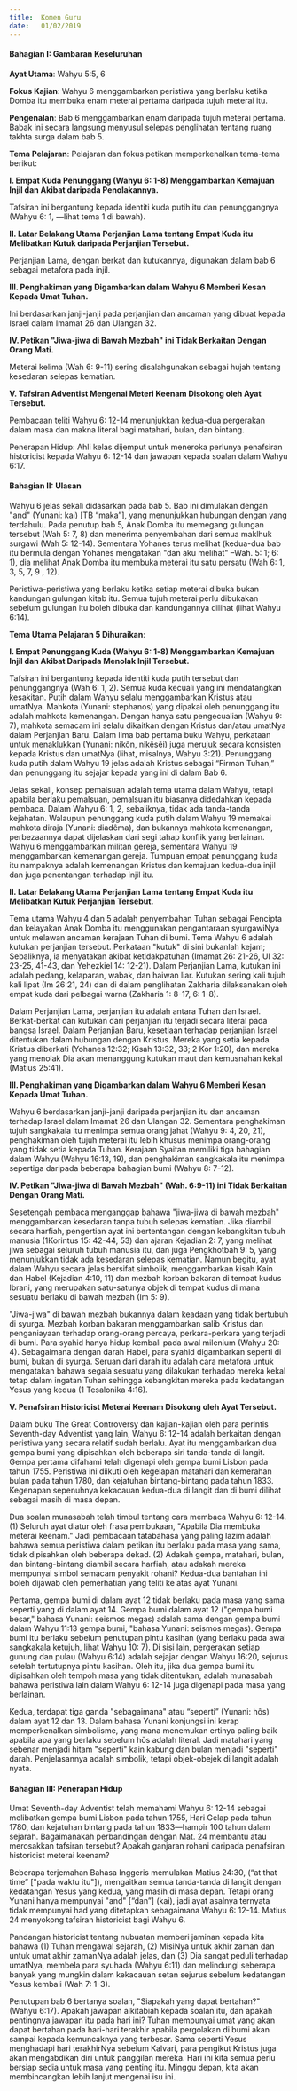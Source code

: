 ```yaml
---
title:  Komen Guru
date:   01/02/2019
---
```


#### Bahagian I: Gambaran Keseluruhan

**Ayat Utama**: Wahyu 5:5, 6

**Fokus Kajian**: Wahyu 6 menggambarkan peristiwa yang berlaku ketika Domba itu membuka enam meterai pertama daripada tujuh meterai itu.
 
**Pengenalan**: Bab 6 menggambarkan enam daripada tujuh meterai pertama. Babak ini secara langsung  menyusul selepas penglihatan tentang ruang takhta surga dalam bab 5.

**Tema Pelajaran**: Pelajaran dan fokus petikan memperkenalkan tema-tema berikut:  

**I. Empat Kuda Penunggang (Wahyu 6: 1-8) Menggambarkan Kemajuan Injil dan Akibat daripada Penolakannya.**

Tafsiran ini bergantung kepada identiti kuda putih itu dan penunggangnya (Wahyu 6: 1, —lihat   tema 1 di bawah).

**II. Latar Belakang Utama Perjanjian Lama  tentang Empat Kuda itu Melibatkan Kutuk  daripada Perjanjian Tersebut.**

Perjanjian Lama, dengan berkat dan kutukannya, digunakan dalam bab 6 sebagai metafora  pada injil.

**III. Penghakiman yang Digambarkan dalam Wahyu 6 Memberi Kesan Kepada Umat Tuhan.**

Ini berdasarkan janji-janji pada perjanjian dan ancaman yang dibuat kepada Israel dalam Imamat 26 dan Ulangan 32.

**IV. Petikan "Jiwa-jiwa di Bawah Mezbah"  ini Tidak Berkaitan Dengan  Orang Mati.**

Meterai kelima (Wah 6: 9-11) sering disalahgunakan sebagai hujah tentang kesedaran selepas kematian.

**V. Tafsiran Adventist Mengenai Meteri Keenam Disokong oleh Ayat Tersebut.**

Pembacaan teliti Wahyu 6: 12-14 menunjukkan kedua-dua pergerakan dalam masa dan makna literal bagi matahari, bulan, dan bintang.

Penerapan Hidup: Ahli kelas dijemput untuk meneroka perlunya penafsiran historicist kepada Wahyu 6: 12-14 dan jawapan kepada soalan dalam Wahyu 6:17.     

#### Bahagian II: Ulasan

Wahyu 6 jelas sekali didasarkan pada bab 5. Bab ini dimulakan dengan "and" (Yunani: kai) [TB “maka”], yang menunjukkan hubungan dengan yang terdahulu. Pada penutup bab 5, Anak Domba itu memegang gulungan tersebut (Wah 5: 7, 8) dan menerima penyembahan dari semua maklhuk surgawi (Wah 5: 12-14). Sementara Yohanes terus melihat (kedua-dua bab itu bermula dengan Yohanes mengatakan "dan aku melihat" –Wah.  5: 1; 6: 1), dia melihat Anak Domba itu membuka meterai itu satu persatu  (Wah 6: 1, 3, 5, 7, 9 , 12).

Peristiwa-peristiwa yang berlaku ketika setiap meterai dibuka bukan kandungan gulungan kitab itu. Semua tujuh meterai  perlu dibukakan sebelum gulungan itu  boleh dibuka dan kandungannya dilihat (lihat Wahyu 6:14).

**Tema Utama Pelajaran 5 Dihuraikan**:

**I. 	Empat Penunggang Kuda (Wahyu 6: 1-8) Menggambarkan Kemajuan Injil dan Akibat Daripada Menolak Injil Tersebut.**

Tafsiran ini bergantung kepada identiti kuda putih tersebut dan penunggangnya (Wah 6: 1, 2). Semua kuda kecuali yang ini mendatangkan kesakitan. Putih dalam Wahyu selalu menggambarkan Kristus atau umatNya. Mahkota (Yunani: stephanos) yang dipakai oleh penunggang itu adalah mahkota kemenangan. Dengan hanya satu pengecualian (Wahyu 9: 7), mahkota semacam ini selalu dikaitkan dengan Kristus dan/atau umatNya dalam Perjanjian Baru. Dalam lima bab pertama buku Wahyu, perkataan untuk menaklukkan (Yunani: nikôn, nikêsêi) juga merujuk secara konsisten kepada Kristus dan umatNya (lihat, misalnya, Wahyu 3:21). Penunggang kuda putih dalam Wahyu 19 jelas adalah Kristus sebagai “Firman Tuhan,” dan penunggang itu sejajar kepada yang ini di dalam Bab 6.

Jelas sekali, konsep pemalsuan adalah tema utama dalam Wahyu, tetapi apabila berlaku pemalsuan, pemalsuan itu biasanya didedahkan kepada pembaca. Dalam Wahyu 6: 1, 2, sebaliknya, tidak ada tanda-tanda kejahatan. Walaupun penunggang kuda putih dalam Wahyu 19 memakai mahkota diraja (Yunani: diadêma), dan bukannya mahkota kemenangan, perbezaannya dapat dijelaskan dari segi tahap konflik yang berlainan. Wahyu 6 menggambarkan militan gereja, sementara Wahyu 19 menggambarkan kemenangan gereja. Tumpuan  empat penunggang kuda itu nampaknya adalah  kemenangan Kristus dan kemajuan kedua-dua  injil dan juga penentangan terhadap injil itu.

**II.	Latar Belakang Utama Perjanjian Lama  tentang Empat Kuda itu Melibatkan Kutuk  Perjanjian Tersebut.**

Tema utama Wahyu 4 dan 5 adalah penyembahan Tuhan sebagai Pencipta dan kelayakan Anak Domba itu menggunakan pengantaraan syurgawiNya untuk melawan ancaman kerajaan Tuhan di bumi.   Tema Wahyu 6 adalah kutukan perjanjian tersebut. Perkataan "kutuk" di sini bukanlah kejam; Sebaliknya, ia menyatakan akibat ketidakpatuhan (Imamat 26: 21-26, Ul 32: 23-25, 41-43, dan Yehezkiel 14: 12-21). Dalam Perjanjian Lama, kutukan ini adalah pedang, kelaparan, wabak, dan haiwan liar. Kutukan sering kali tujuh kali lipat (Im 26:21, 24) dan di dalam penglihatan Zakharia dilaksanakan oleh empat kuda dari pelbagai warna (Zakharia 1: 8-17, 6: 1-8).

Dalam Perjanjian Lama, perjanjian itu adalah antara Tuhan dan Israel. Berkat-berkat dan kutukan dari perjanjian itu terjadi secara literal pada bangsa Israel. Dalam Perjanjian Baru, kesetiaan terhadap perjanjian Israel ditentukan dalam hubungan dengan Kristus. Mereka yang setia kepada Kristus diberkati (Yohanes 12:32; Kisah 13:32, 33; 2 Kor 1:20), dan mereka yang menolak Dia akan menanggung kutukan maut dan kemusnahan kekal  (Matius 25:41).  

**III.	Penghakiman yang Digambarkan dalam Wahyu 6 Memberi Kesan Kepada Umat Tuhan.**

Wahyu 6 berdasarkan janji-janji daripada perjanjian itu dan ancaman terhadap Israel dalam Imamat 26 dan Ulangan 32. Sementara penghakiman tujuh sangkakala itu menimpa semua orang jahat (Wahyu 9: 4, 20, 21), penghakiman oleh tujuh meterai itu lebih khusus menimpa  orang-orang yang tidak setia kepada Tuhan. Kerajaan Syaitan memiliki tiga bahagian dalam Wahyu (Wahyu 16:13, 19), dan penghakiman sangkakala itu menimpa  sepertiga daripada beberapa bahagian bumi  (Wahyu 8: 7-12).

**IV.	Petikan "Jiwa-jiwa di Bawah Mezbah" (Wah. 6:9-11)  ini Tidak Berkaitan Dengan  Orang Mati.**

Sesetengah pembaca menganggap bahawa "jiwa-jiwa di bawah mezbah" menggambarkan kesedaran tanpa tubuh selepas kematian. Jika diambil secara harfiah, pengertian ayat ini bertentangan dengan kebangkitan tubuh manusia (1Korintus 15: 42-44, 53) dan ajaran Kejadian 2: 7, yang melihat jiwa sebagai seluruh tubuh manusia itu, dan juga Pengkhotbah 9: 5, yang menunjukkan tidak ada kesedaran selepas kematian. Namun begitu,  ayat dalam Wahyu secara jelas bersifat simbolik, menggambarkan kisah Kain dan Habel (Kejadian 4:10, 11) dan mezbah korban bakaran di tempat kudus Ibrani, yang merupakan satu-satunya objek di tempat kudus di mana sesuatu berlaku di bawah mezbah (Im 5: 9).

"Jiwa-jiwa" di bawah mezbah bukannya dalam keadaan yang tidak bertubuh di syurga. Mezbah korban bakaran menggambarkan salib Kristus dan penganiayaan terhadap orang-orang percaya, perkara-perkara yang terjadi di bumi. Para syahid hanya hidup kembali pada awal milenium (Wahyu 20: 4). Sebagaimana  dengan darah Habel, para syahid digambarkan seperti di bumi, bukan di syurga. Seruan dari darah itu adalah cara metafora untuk mengatakan bahawa segala sesuatu yang dilakukan terhadap mereka kekal tetap dalam ingatan Tuhan sehingga kebangkitan mereka pada kedatangan Yesus yang kedua (1 Tesalonika 4:16).

**V.	Penafsiran  Historicist Meterai Keenam   Disokong oleh Ayat Tersebut.**

Dalam buku The Great Controversy dan kajian-kajian oleh para  perintis Seventh-day Adventist yang lain, Wahyu 6: 12-14 adalah berkaitan dengan peristiwa yang secara relatif sudah berlalu. Ayat itu menggambarkan dua gempa bumi yang dipisahkan oleh  beberapa siri tanda-tanda di langit. Gempa pertama difahami telah digenapi oleh gempa bumi Lisbon pada tahun 1755. Peristiwa ini diikuti oleh kegelapan matahari dan kemerahan bulan pada tahun 1780, dan kejatuhan bintang-bintang pada tahun 1833. Kegenapan sepenuhnya  kekacauan kedua-dua di langit dan di  bumi dilihat sebagai  masih di masa depan.

Dua soalan munasabah telah timbul tentang cara membaca Wahyu 6: 12-14. (1) Seluruh ayat diatur oleh frasa pembukaan, "Apabila Dia membuka meterai keenam." Jadi pembacaan tatabahasa yang paling lazim adalah bahawa semua peristiwa dalam petikan itu  berlaku pada masa yang sama, tidak dipisahkan oleh beberapa dekad. (2) Adakah gempa, matahari, bulan, dan bintang-bintang   diambil secara harfiah, atau adakah mereka mempunyai simbol semacam penyakit rohani? Kedua-dua bantahan ini boleh dijawab oleh pemerhatian yang teliti ke atas  ayat  Yunani.

Pertama, gempa bumi di dalam ayat 12 tidak berlaku pada masa yang sama seperti yang di dalam ayat 14. Gempa bumi dalam ayat 12 ("gempa bumi besar," bahasa Yunani: seismos megas) adalah sama dengan gempa bumi dalam Wahyu 11:13 gempa bumi, "bahasa Yunani: seismos megas). Gempa bumi itu berlaku sebelum penutupan pintu kasihan (yang berlaku pada awal sangkakala ketujuh, lihat Wahyu 10: 7). Di sisi lain, pergerakan setiap gunung dan pulau (Wahyu 6:14) adalah sejajar dengan Wahyu 16:20, sejurus setelah tertutupnya pintu kasihan. Oleh itu, jika dua gempa bumi itu dipisahkan oleh tempoh masa yang tidak ditentukan, adalah munasabah bahawa peristiwa lain dalam Wahyu 6: 12-14 juga   digenapi pada masa yang berlainan.

Kedua, terdapat tiga ganda "sebagaimana" atau “seperti” (Yunani: hôs) dalam ayat 12 dan 13. Dalam bahasa Yunani konjungsi ini kerap memperkenalkan simbolisme, yang mana menemukan ertinya paling baik apabila apa yang berlaku sebelum hōs adalah literal. Jadi matahari yang  sebenar menjadi hitam "seperti" kain kabung dan bulan menjadi "seperti" darah. Penjelasannya adalah simbolik, tetapi objek-obejek di langit adalah nyata.

#### Bahagian III: Penerapan Hidup

Umat Seventh-day Adventist telah memahami Wahyu 6: 12-14 sebagai melibatkan gempa bumi Lisbon pada tahun 1755, Hari Gelap pada tahun 1780, dan kejatuhan bintang pada tahun 1833—hampir  100 tahun dalam sejarah. Bagaimanakah perbandingan dengan Mat. 24 membantu atau merosakkan tafsiran tersebut? Apakah ganjaran rohani  daripada penafsiran historicist meterai keenam?  

Beberapa terjemahan Bahasa Inggeris memulakan Matius 24:30, (“at that time” ["pada waktu itu"]),     mengaitkan semua tanda-tanda di langit dengan kedatangan Yesus yang kedua, yang masih di masa depan. Tetapi orang Yunani hanya mempunyai "and" [“dan”] (kai), jadi ayat asalnya ternyata tidak mempunyai had yang ditetapkan sebagaimana Wahyu 6: 12-14. Matius 24 menyokong tafsiran historicist bagi Wahyu 6. 

Pandangan historicist  tentang  nubuatan   memberi jaminan kepada kita bahawa (1) Tuhan mengawal sejarah, (2) MisiNya untuk akhir zaman dan untuk umat akhir zamanNya adalah jelas, dan (3) Dia sangat peduli terhadap umatNya, membela para syuhada (Wahyu 6:11) dan melindungi seberapa banyak yang mungkin dalam kekacauan setan sejurus sebelum  kedatangan Yesus kembali (Wah 7: 1-3).

Penutupan bab 6 bertanya soalan, "Siapakah yang dapat bertahan?" (Wahyu 6:17). Apakah jawapan alkitabiah kepada soalan itu, dan apakah pentingnya jawapan itu pada hari ini? Tuhan mempunyai umat yang akan dapat bertahan pada hari-hari terakhir apabila pergolakan di bumi akan sampai kepada kemuncaknya yang terbesar. Sama seperti Yesus  menghadapi hari terakhirNya sebelum Kalvari, para pengikut Kristus juga akan mengabdikan diri untuk panggilan mereka. Hari ini kita semua perlu bersiap sedia untuk masa yang penting itu. Minggu depan, kita akan membincangkan lebih lanjut mengenai isu ini.